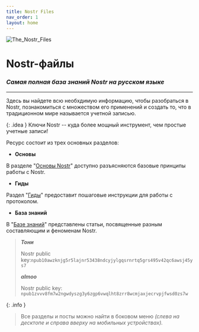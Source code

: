 ```yaml
---
title: Nostr Files
nav_order: 1
layout: home
---
```


![The_Nostr_Files](https://nostr.build/i/nostr.build_38fb0e3d9862655fdab3828f909bdbb21514b9cee5e3f76ffe0362d609843479.png)

# Nostr-файлы
### *Самая полная база знаний Nostr на русском языке*

***

Здесь вы найдете всю необхдимую информацию, чтобы разобраться в Nostr, познакомиться с множеством его применений и создать то, что в традиционном мире называется учетной записью. 

{: .idea }
Ключи Nostr -- куда более мощный инструмент, чем простые учетные записи!

Ресурс состоит из трех основных разделов:

* **Основы**

В разделе "[Основы Nostr](https://nostr.21ideas.org/docs/basics/basics.html)" доступно разъясняются базовые принципы работы с Nostr.

* **Гиды**

Раздел "[Гиды](https://nostr.21ideas.org/docs/guides/guides.html)" предоставит пошаговые инструкции для работы с протоколом.

* **База знаний**

В "[Базе знаний](https://nostr.21ideas.org/docs/knowledgebase/knowledgebase.html)" представлены статьи, посвященные разным составляющим и феноменам Nostr.

> ***Тони***
> 
>   Nostr public key:`npub10awzknjg5r5lajnr53438ndcyjylgqsrnrtq5grs495v42qc6awsj45ys7`
> 
> ***almoo***
> 
>   Nostr public key: `npub1zvvv8fm7w2ngwdyszg3y6zgp6vwqlht8zrr8wcmjaxjecrvpjfwsd0zs7w`

{: .info }
> Все разделы и посты можно найти в боковом меню *(слева на десктопе и справа вверху на мобильных устройствах).*
